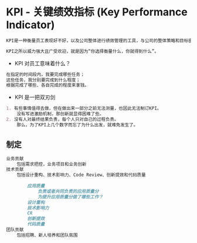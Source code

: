 # KPI - 关键绩效指标 (Key Performance Indicator)
```md
KPI是一种衡量员工表现好不好，以及公司整体进行绩效管理的工具，与公司的整体策略和目标密切联系。
```
```md
KPI之所以威力强大且广受欢迎，就是因为“你选择衡量什么，你就得到什么”。
```
* KPI 对员工意味着什么？
```md
在指定的时间段内，我要完成哪些任务；
这些任务，我分别要完成到什么程度；
根据完成了哪些、各自完成的程度来拿钱。
```
* KPI 是一把双刃剑
```md
1. 有些事情值得去做，但在做出来一部分之前无法测量，也因此无法制订KPI。
    没有写进激励机制，那创新就显得困难了些。
2. 没有人对最终结果负责，每个人只对自己的过程负责。
    那么，为了KPI上几个数字而忘了为什么出发，就难免发生了。
```

## 制定
```md
业务贡献
	包括需求把控，业务项目和业务创新
技术贡献
	包括设计重构、技术影响力、Code Review、创新提效和代码质量
	
		应用质量
			负责或者共同负责的应用质量分
			为提升应用质量分做了哪些工作？
		设计重构
		技术影响力
		CR
		创新提效
		代码质量
团队贡献
	包括招聘、新人培养和团队氛围
```
